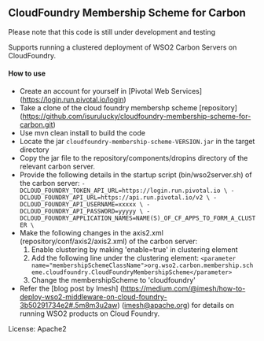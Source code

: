 ## CloudFoundry Membership Scheme for Carbon

Please note that this code is still under development and testing

Supports running a clustered deployment of WSO2 Carbon Servers on CloudFoundry. 

#### How to use

* Create an account for yourself in [Pivotal Web Services] (https://login.run.pivotal.io/login)
* Take a clone of the cloud foundry membershp scheme [repository] (https://github.com/isurulucky/cloudfoundry-membership-scheme-for-carbon.git)
* Use mvn clean install to build the code
* Locate the jar `cloudfoundry-membership-scheme-VERSION.jar` in the target directory
* Copy the jar file to the repository/components/dropins directory of the relevant carbon server.
* Provide the following details in the startup script (bin/wso2server.sh) of the carbon server:
    `-DCLOUD_FOUNDRY_TOKEN_API_URL=https://login.run.pivotal.io \
    -DCLOUD_FOUNDRY_API_URL=https://api.run.pivotal.io/v2 \
    -DCLOUD_FOUNDRY_API_USERNAME=xxxxx \
    -DCLOUD_FOUNDRY_API_PASSWORD=yyyyy \
    -DCLOUD_FOUNDRY_APPLICATION_NAMES=NAME(S)_OF_CF_APPS_TO_FORM_A_CLUSTER \` 
* Make the following changes in the axis2.xml (repository/conf/axis2/axis2.xml) of the carbon server:
    1. Enable clustering by making 'enable=true' in clustering element
    2. Add the following line under the clustering element:
        `<parameter name="membershipSchemeClassName">org.wso2.carbon.membership.scheme.cloudfoundry.CloudFoundryMembershipScheme</parameter>`
    3. Change the membershipScheme to 'cloudfoundry'
* Refer the [blog post by Imesh] (https://medium.com/@imesh/how-to-deploy-wso2-middleware-on-cloud-foundry-3b50291734e2#.5m8m3u2aw) (imesh@apache.org) for details on running WSO2 products on Cloud Foundry. 
       

License: Apache2
